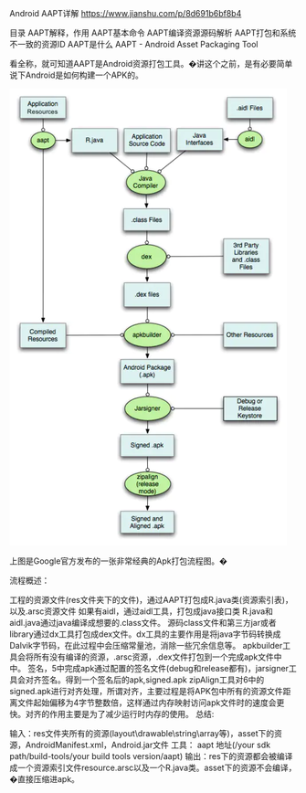 Android AAPT详解 https://www.jianshu.com/p/8d691b6bf8b4

目录
AAPT解释，作用
AAPT基本命令
AAPT编译资源源码解析
AAPT打包和系统不一致的资源ID
AAPT是什么
AAPT - Android Asset Packaging Tool

看全称，就可知道AAPT是Android资源打包工具。�讲这个之前，是有必要简单说下Android是如何构建一个APK的。

![AAPT](Image/img.png)



上图是Google官方发布的一张非常经典的Apk打包流程图。�

流程概述：

工程的资源文件(res文件夹下的文件)，通过AAPT打包成R.java类(资源索引表)，以及.arsc资源文件
如果有aidl，通过aidl工具，打包成java接口类
R.java和aidl.java通过java编译成想要的.class文件。
源码class文件和第三方jar或者library通过dx工具打包成dex文件。dx工具的主要作用是将java字节码转换成Dalvik字节码，在此过程中会压缩常量池，消除一些冗余信息等。
apkbuilder工具会将所有没有编译的资源，.arsc资源，.dex文件打包到一个完成apk文件中中。
签名，5中完成apk通过配置的签名文件(debug和release都有)，jarsigner工具会对齐签名。得到一个签名后的apk,signed.apk
zipAlign工具对6中的signed.apk进行对齐处理，所谓对齐，主要过程是将APK包中所有的资源文件距离文件起始偏移为4字节整数倍，这样通过内存映射访问apk文件时的速度会更快。对齐的作用主要是为了减少运行时内存的使用。
总结:

输入：res文件夹所有的资源(layout\drawable\string\array等)，asset下的资源，AndroidManifest.xml，Android.jar文件
工具： aapt 地址(/your sdk path/build-tools/your build tools version/aapt)
输出：res下的资源都会被编译成一个资源索引文件resource.arsc以及一个R.java类。asset下的资源不会编译，�直接压缩进apk。
